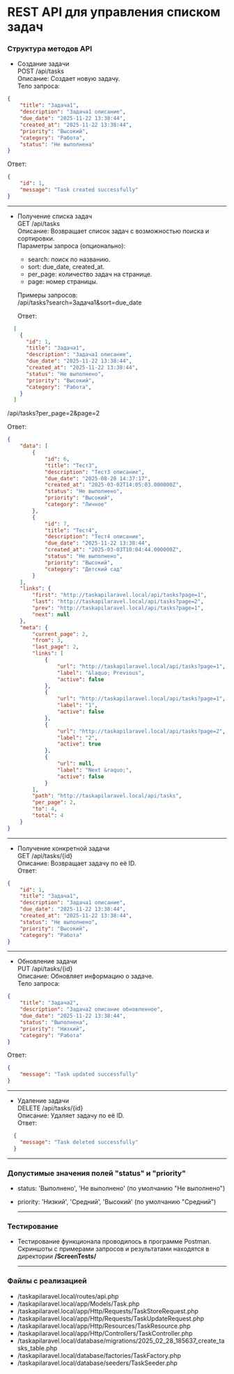 # REST API для управления списком задач

### Структура методов API

- Создание задачи  
  POST /api/tasks  
  Описание: Создает новую задачу.  
  Тело запроса:  
  
```json
{
    "title": "Задача1",
    "description": "Задача1 описание",
    "due_date": "2025-11-22 13:38:44",
    "created_at": "2025-11-22 13:38:44",
    "priority": "Высокий",
    "category": "Работа",
    "status": "Не выполнена"
}
```
  
  Ответ:  
  
```json
{
    "id": 1,
    "message": "Task created successfully"
}
```
<hr>

- Получение списка задач  
  GET /api/tasks  
  Описание: Возвращает список задач с возможностью поиска и сортировки.  
  Параметры запроса (опционально):
  - search: поиск по названию.
  - sort: due_date, created_at.
  - per_page: количество задач на странице.
  - page: номер страницы.

  Примеры запросов:  
  /api/tasks?search=Задача1&sort=due_date  

  Ответ:  
  
```json
  [
    {
      "id": 1,
      "title": "Задача1",
      "description": "Задача1 описание",
      "due_date": "2025-11-22 13:38:44",
      "created_at": "2025-11-22 13:38:44",
      "status": "Не выполнено",
      "priority": "Высокий",
      "category": "Работа",
    }
  ]
```
  /api/tasks?per_page=2&page=2 

  Ответ:  
  
```json
{
    "data": [
        {
            "id": 6,
            "title": "Тест3",
            "description": "Тест3 описание",
            "due_date": "2025-08-28 14:37:17",
            "created_at": "2025-03-02T14:05:03.000000Z",
            "status": "Не выполнено",
            "priority": "Высокий",
            "category": "Личное"
        },
        {
            "id": 7,
            "title": "Тест4",
            "description": "Тест4 описание",
            "due_date": "2025-11-22 13:38:44",
            "created_at": "2025-03-03T10:04:44.000000Z",
            "status": "Не выполнено",
            "priority": "Высокий",
            "category": "Детский сад"
        }
    ],
    "links": {
        "first": "http://taskapilaravel.local/api/tasks?page=1",
        "last": "http://taskapilaravel.local/api/tasks?page=2",
        "prev": "http://taskapilaravel.local/api/tasks?page=1",
        "next": null
    },
    "meta": {
        "current_page": 2,
        "from": 3,
        "last_page": 2,
        "links": [
            {
                "url": "http://taskapilaravel.local/api/tasks?page=1",
                "label": "&laquo; Previous",
                "active": false
            },
            {
                "url": "http://taskapilaravel.local/api/tasks?page=1",
                "label": "1",
                "active": false
            },
            {
                "url": "http://taskapilaravel.local/api/tasks?page=2",
                "label": "2",
                "active": true
            },
            {
                "url": null,
                "label": "Next &raquo;",
                "active": false
            }
        ],
        "path": "http://taskapilaravel.local/api/tasks",
        "per_page": 2,
        "to": 4,
        "total": 4
    }
}
```
<hr>

- Получение конкретной задачи  
  GET /api/tasks/{id}  
  Описание: Возвращает задачу по её ID.  
  Ответ:  
  
```json
{
    "id": 1,
    "title": "Задача1",
    "description": "Задача1 описание",
    "due_date": "2025-11-22 13:38:44",
    "created_at": "2025-11-22 13:38:44",
    "status": "Не выполнено",
    "priority": "Высокий",
    "category": "Работа"
}
```
<hr>

- Обновление задачи  
  PUT /api/tasks/{id}  
  Описание: Обновляет информацию о задаче.  
  Тело запроса:  
  
```json
{
    "title": "Задача2",
    "description": "Задача2 описание обновленное",
    "due_date": "2025-11-22 13:38:44",
    "status": "Выполнена",
    "priority": "Низкий",
    "category": "Работа"
}
```
  
  
  Ответ:  
  
```json
{
    "message": "Task updated successfully"
}
```
<hr>

- Удаление задачи  
  DELETE /api/tasks/{id}  
  Описание: Удаляет задачу по её ID.  
  Ответ:  
  
```json
  {
    "message": "Task deleted successfully"
  }
```
<hr>

### Допустимые значения полей "status" и "priority"
- status: 'Выполнено', 'Не выполнено' (по умолчанию "Не выполнено")

- priority: 'Низкий', 'Средний', 'Высокий' (по умолчанию "Средний")
    <hr>
### Тестирование
- Тестирование функционала проводилось в программе Postman. Скриншоты с примерами запросов и результатами находятся в директории <b>/ScreenTests/</b>
    <hr>
### Файлы с реализацией
- /taskapilaravel.local/routes/api.php
- /taskapilaravel.local/app/Models/Task.php
- /taskapilaravel.local/app/Http/Requests/TaskStoreRequest.php
- /taskapilaravel.local/app/Http/Requests/TaskUpdateRequest.php
- /taskapilaravel.local/app/Http/Resources/TaskResource.php
- /taskapilaravel.local/app/Http/Controllers/TaskController.php
- /taskapilaravel.local/database/migrations/2025_02_28_185637_create_tasks_table.php
- /taskapilaravel.local/database/factories/TaskFactory.php
- /taskapilaravel.local/database/seeders/TaskSeeder.php